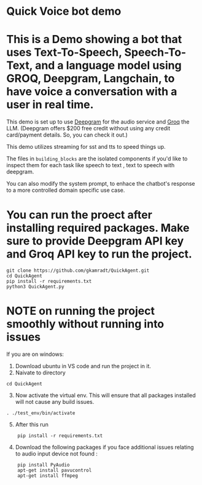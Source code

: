 # Quick Voice bot demo

# This is a Demo showing a bot that uses Text-To-Speech, Speech-To-Text, and a language model using GROQ, Deepgram, Langchain, to have voice a conversation with a user in real time.

This demo is set up to use [Deepgram](www.deepgram.com) for the audio service and [Groq](https://groq.com/) the LLM.
(Deepgram offers $200 free credit without using any credit card/payment details. So, you can check it out.)

This demo utilizes streaming for sst and tts to speed things up.

The files in `building_blocks` are the isolated components if you'd like to inspect them for each task like speech to text , text to speech with deepgram.

You can also modify the system prompt, to enhace the chatbot's response to a more controlled domain specific use case.
# You can run the proect after installing required packages. Make sure to provide Deepgram API key and Groq API key to run the project.

```
git clone https://github.com/gkamradt/QuickAgent.git
cd QuickAgent
pip install -r requirements.txt
python3 QuickAgent.py
```

# NOTE on running the project smoothly without running into issues

If you are on windows:
1. Download ubuntu in VS code and run the project in it.
2. Naivate to directory
``` 
cd QuickAgent
```
3. Now activate the virtual env. This will ensure that all packages installed will not cause any build issues. 
```
. ./test_env/bin/activate
```
5. After this run 
```
    pip install -r requirements.txt
```    
4. Download the following packages if you face additional issues relating to audio input device not found :
```
    pip install PyAudio
    apt-get install pavucontrol
    apt-get install ffmpeg
```    
